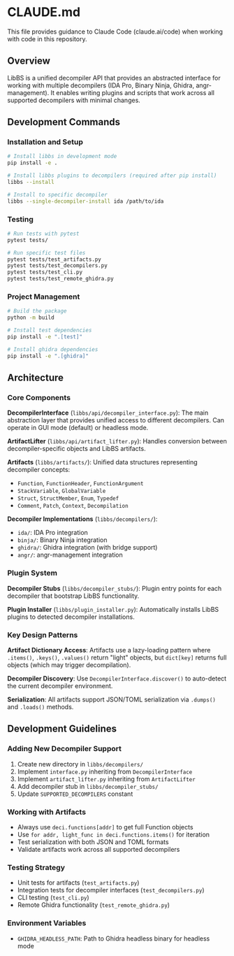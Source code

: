 # CLAUDE.md

This file provides guidance to Claude Code (claude.ai/code) when working with code in this repository.

## Overview

LibBS is a unified decompiler API that provides an abstracted interface for working with multiple decompilers (IDA Pro, Binary Ninja, Ghidra, angr-management). It enables writing plugins and scripts that work across all supported decompilers with minimal changes.

## Development Commands

### Installation and Setup
```bash
# Install libbs in development mode
pip install -e .

# Install libbs plugins to decompilers (required after pip install)
libbs --install

# Install to specific decompiler
libbs --single-decompiler-install ida /path/to/ida
```

### Testing
```bash
# Run tests with pytest
pytest tests/

# Run specific test files
pytest tests/test_artifacts.py
pytest tests/test_decompilers.py
pytest tests/test_cli.py
pytest tests/test_remote_ghidra.py
```

### Project Management
```bash
# Build the package
python -m build

# Install test dependencies
pip install -e ".[test]"

# Install ghidra dependencies  
pip install -e ".[ghidra]"
```

## Architecture

### Core Components

**DecompilerInterface** (`libbs/api/decompiler_interface.py`): The main abstraction layer that provides unified access to different decompilers. Can operate in GUI mode (default) or headless mode.

**ArtifactLifter** (`libbs/api/artifact_lifter.py`): Handles conversion between decompiler-specific objects and LibBS artifacts.

**Artifacts** (`libbs/artifacts/`): Unified data structures representing decompiler concepts:
- `Function`, `FunctionHeader`, `FunctionArgument`
- `StackVariable`, `GlobalVariable` 
- `Struct`, `StructMember`, `Enum`, `Typedef`
- `Comment`, `Patch`, `Context`, `Decompilation`

**Decompiler Implementations** (`libbs/decompilers/`):
- `ida/`: IDA Pro integration
- `binja/`: Binary Ninja integration  
- `ghidra/`: Ghidra integration (with bridge support)
- `angr/`: angr-management integration

### Plugin System

**Decompiler Stubs** (`libbs/decompiler_stubs/`): Plugin entry points for each decompiler that bootstrap LibBS functionality.

**Plugin Installer** (`libbs/plugin_installer.py`): Automatically installs LibBS plugins to detected decompiler installations.

### Key Design Patterns

**Artifact Dictionary Access**: Artifacts use a lazy-loading pattern where `.items()`, `.keys()`, `.values()` return "light" objects, but `dict[key]` returns full objects (which may trigger decompilation).

**Decompiler Discovery**: Use `DecompilerInterface.discover()` to auto-detect the current decompiler environment.

**Serialization**: All artifacts support JSON/TOML serialization via `.dumps()` and `.loads()` methods.

## Development Guidelines

### Adding New Decompiler Support
1. Create new directory in `libbs/decompilers/`
2. Implement `interface.py` inheriting from `DecompilerInterface`
3. Implement `artifact_lifter.py` inheriting from `ArtifactLifter` 
4. Add decompiler stub in `libbs/decompiler_stubs/`
5. Update `SUPPORTED_DECOMPILERS` constant

### Working with Artifacts
- Always use `deci.functions[addr]` to get full Function objects
- Use `for addr, light_func in deci.functions.items()` for iteration
- Test serialization with both JSON and TOML formats
- Validate artifacts work across all supported decompilers

### Testing Strategy
- Unit tests for artifacts (`test_artifacts.py`)
- Integration tests for decompiler interfaces (`test_decompilers.py`) 
- CLI testing (`test_cli.py`)
- Remote Ghidra functionality (`test_remote_ghidra.py`)

### Environment Variables
- `GHIDRA_HEADLESS_PATH`: Path to Ghidra headless binary for headless mode